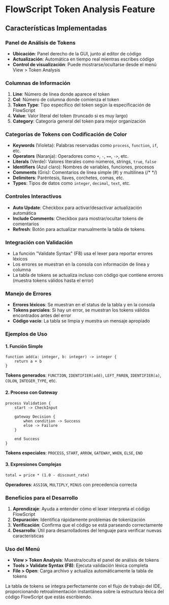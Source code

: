 # FlowScript Token Analysis Feature

## Características Implementadas

### Panel de Análisis de Tokens
- **Ubicación**: Panel derecho de la GUI, junto al editor de código
- **Actualización**: Automática en tiempo real mientras escribes código
- **Control de visualización**: Puede mostrarse/ocultarse desde el menú View > Token Analysis

### Columnas de Información
1. **Line**: Número de línea donde aparece el token
2. **Col**: Número de columna donde comienza el token
3. **Token Type**: Tipo específico del token según la especificación de FlowScript
4. **Value**: Valor literal del token (truncado si es muy largo)
5. **Category**: Categoría general del token para mejor organización

### Categorías de Tokens con Codificación de Color
- **Keywords** (Violeta): Palabras reservadas como `process`, `function`, `if`, etc.
- **Operators** (Naranja): Operadores como `+`, `-`, `==`, `->`, etc.
- **Literals** (Verde): Valores literales como números, strings, `true`, `false`
- **Identifiers** (Azul claro): Nombres de variables, funciones, procesos
- **Comments** (Gris): Comentarios de línea simple (#) y multilínea (/* */)
- **Delimiters**: Paréntesis, llaves, corchetes, comas, etc.
- **Types**: Tipos de datos como `integer`, `decimal`, `text`, etc.

### Controles Interactivos
- **Auto Update**: Checkbox para activar/desactivar actualización automática
- **Include Comments**: Checkbox para mostrar/ocultar tokens de comentarios
- **Refresh**: Botón para actualizar manualmente la tabla de tokens

### Integración con Validación
- La función "Validate Syntax" (F8) usa el lexer para reportar errores léxicos
- Los errores se muestran en la consola con información de línea y columna
- La tabla de tokens se actualiza incluso con código que contiene errores (muestra tokens válidos hasta el error)

### Manejo de Errores
- **Errores léxicos**: Se muestran en el status de la tabla y en la consola
- **Tokens parciales**: Si hay un error, se muestran los tokens válidos encontrados antes del error
- **Código vacío**: La tabla se limpia y muestra un mensaje apropiado

### Ejemplos de Uso

#### 1. Función Simple
```flowscript
function add(a: integer, b: integer) -> integer {
    return a + b
}
```
**Tokens generados**: `FUNCTION`, `IDENTIFIER(add)`, `LEFT_PAREN`, `IDENTIFIER(a)`, `COLON`, `INTEGER_TYPE`, etc.

#### 2. Proceso con Gateway
```flowscript
process Validation {
    start -> CheckInput

    gateway Decision {
        when condition -> Success
        else -> Failure
    }

    end Success
}
```
**Tokens especiales**: `PROCESS`, `START`, `ARROW`, `GATEWAY`, `WHEN`, `ELSE`, `END`

#### 3. Expresiones Complejas
```flowscript
total = price * (1.0 - discount_rate)
```
**Operadores**: `ASSIGN`, `MULTIPLY`, `MINUS` con precedencia correcta

### Beneficios para el Desarrollo

1. **Aprendizaje**: Ayuda a entender cómo el lexer interpreta el código FlowScript
2. **Depuración**: Identifica rápidamente problemas de tokenización
3. **Verificación**: Confirma que el código se está parseando correctamente
4. **Desarrollo**: Útil para desarrolladores del lenguaje para verificar nuevas características

### Uso del Menú

- **View > Token Analysis**: Muestra/oculta el panel de análisis de tokens
- **Tools > Validate Syntax (F8)**: Ejecuta validación léxica completa
- **File > Open**: Carga archivo y actualiza automáticamente la tabla de tokens

La tabla de tokens se integra perfectamente con el flujo de trabajo del IDE, proporcionando retroalimentación instantánea sobre la estructura léxica del código FlowScript que estás escribiendo.